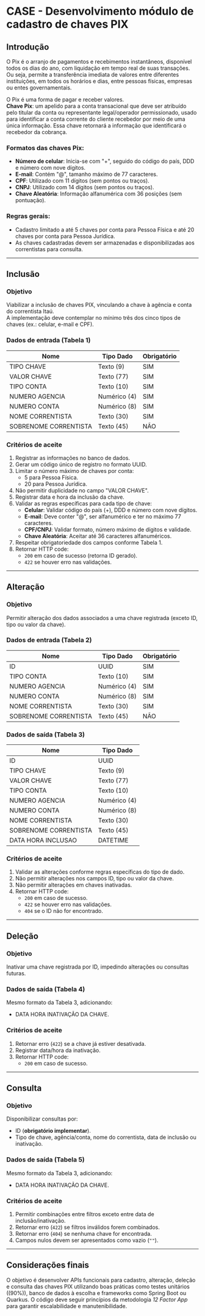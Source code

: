 # CASE - Desenvolvimento módulo de cadastro de chaves PIX

## Introdução

O Pix é o arranjo de pagamentos e recebimentos instantâneos, disponível todos os dias do ano, com liquidação em tempo real de suas transações. Ou seja, permite a transferência imediata de valores entre diferentes instituições, em todos os horários e dias, entre pessoas físicas, empresas ou entes governamentais.

O Pix é uma forma de pagar e receber valores.  
**Chave Pix**: um apelido para a conta transacional que deve ser atribuído pelo titular da conta ou representante legal/operador permissionado, usado para identificar a conta corrente do cliente recebedor por meio de uma única informação. Essa chave retornará a informação que identificará o recebedor da cobrança.

### Formatos das chaves Pix:
- **Número de celular**: Inicia-se com "+", seguido do código do país, DDD e número com nove dígitos.
- **E-mail**: Contém "@", tamanho máximo de 77 caracteres.
- **CPF**: Utilizado com 11 dígitos (sem pontos ou traços).
- **CNPJ**: Utilizado com 14 dígitos (sem pontos ou traços).
- **Chave Aleatória**: Informação alfanumérica com 36 posições (sem pontuação).

### Regras gerais:
- Cadastro limitado a até 5 chaves por conta para Pessoa Física e até 20 chaves por conta para Pessoa Jurídica.
- As chaves cadastradas devem ser armazenadas e disponibilizadas aos correntistas para consulta.

---

## Inclusão

### Objetivo
Viabilizar a inclusão de chaves PIX, vinculando a chave à agência e conta do correntista Itaú.  
A implementação deve contemplar no mínimo três dos cinco tipos de chaves (ex.: celular, e-mail e CPF).

### Dados de entrada (Tabela 1)

| Nome                  | Tipo Dado       | Obrigatório |
|-----------------------|-----------------|-------------|
| TIPO CHAVE            | Texto (9)      | SIM         |
| VALOR CHAVE           | Texto (77)     | SIM         |
| TIPO CONTA            | Texto (10)     | SIM         |
| NUMERO AGENCIA        | Numérico (4)   | SIM         |
| NUMERO CONTA          | Numérico (8)   | SIM         |
| NOME CORRENTISTA      | Texto (30)     | SIM         |
| SOBRENOME CORRENTISTA | Texto (45)     | NÃO         |

### Critérios de aceite
1. Registrar as informações no banco de dados.
2. Gerar um código único de registro no formato UUID.
3. Limitar o número máximo de chaves por conta:
    - 5 para Pessoa Física.
    - 20 para Pessoa Jurídica.
4. Não permitir duplicidade no campo "VALOR CHAVE".
5. Registrar data e hora da inclusão da chave.
6. Validar as regras específicas para cada tipo de chave:
    - **Celular**: Validar código do país (+), DDD e número com nove dígitos.
    - **E-mail**: Deve conter "@", ser alfanumérico e ter no máximo 77 caracteres.
    - **CPF/CNPJ**: Validar formato, número máximo de dígitos e validade.
    - **Chave Aleatória**: Aceitar até 36 caracteres alfanuméricos.
7. Respeitar obrigatoriedade dos campos conforme Tabela 1.
8. Retornar HTTP code:
    - `200` em caso de sucesso (retorna ID gerado).
    - `422` se houver erro nas validações.

---

## Alteração

### Objetivo
Permitir alteração dos dados associados a uma chave registrada (exceto ID, tipo ou valor da chave).

### Dados de entrada (Tabela 2)

| Nome                  | Tipo Dado       | Obrigatório |
|-----------------------|-----------------|-------------|
| ID                    | UUID           | SIM         |
| TIPO CONTA            | Texto (10)     | SIM         |
| NUMERO AGENCIA        | Numérico (4)   | SIM         |
| NUMERO CONTA          | Numérico (8)   | SIM         |
| NOME CORRENTISTA      | Texto (30)     | SIM         |
| SOBRENOME CORRENTISTA | Texto (45)     | NÃO         |

### Dados de saída (Tabela 3)

| Nome                  | Tipo Dado       |
|-----------------------|-----------------|
| ID                    | UUID           |
| TIPO CHAVE            | Texto (9)      |
| VALOR CHAVE           | Texto (77)     |
| TIPO CONTA            | Texto (10)     |
| NUMERO AGENCIA        | Numérico (4)   |
| NUMERO CONTA          | Numérico (8)   |
| NOME CORRENTISTA      | Texto (30)     |
| SOBRENOME CORRENTISTA | Texto (45)     |
| DATA HORA INCLUSAO    | DATETIME       |

### Critérios de aceite
1. Validar as alterações conforme regras específicas do tipo de dado.
2. Não permitir alterações nos campos ID, tipo ou valor da chave.
3. Não permitir alterações em chaves inativadas.
4. Retornar HTTP code:
    - `200` em caso de sucesso.
    - `422` se houver erro nas validações.
    - `404` se o ID não for encontrado.

---

## Deleção

### Objetivo
Inativar uma chave registrada por ID, impedindo alterações ou consultas futuras.

### Dados de saída (Tabela 4)

Mesmo formato da Tabela 3, adicionando:
- DATA HORA INATIVAÇÃO DA CHAVE.

### Critérios de aceite
1. Retornar erro (`422`) se a chave já estiver desativada.
2. Registrar data/hora da inativação.
3. Retornar HTTP code:
    - `200` em caso de sucesso.

---

## Consulta

### Objetivo
Disponibilizar consultas por:
- ID (**obrigatório implementar**).
- Tipo de chave, agência/conta, nome do correntista, data de inclusão ou inativação.

### Dados de saída (Tabela 5)

Mesmo formato da Tabela 3, adicionando:
- DATA HORA INATIVAÇÃO DA CHAVE.

### Critérios de aceite
1. Permitir combinações entre filtros exceto entre data de inclusão/inativação.
2. Retornar erro (`422`) se filtros inválidos forem combinados.
3. Retornar erro (`404`) se nenhuma chave for encontrada.
4. Campos nulos devem ser apresentados como vazio (`""`).

---

## Considerações finais

O objetivo é desenvolver APIs funcionais para cadastro, alteração, deleção e consulta das chaves PIX utilizando boas práticas como testes unitários (\(90\%\)), banco de dados à escolha e frameworks como Spring Boot ou Quarkus. O código deve seguir princípios da metodologia *12 Factor App* para garantir escalabilidade e manutenibilidade.
